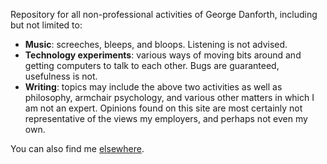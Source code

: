 Repository for all non-professional activities of George Danforth, including but not limited to:
- **Music**: screeches, bleeps, and bloops. Listening is not advised.
- **Technology experiments**: various ways of moving bits around and getting computers to talk to each other. Bugs are guaranteed, usefulness is not.
- **Writing**: topics may include the above two activities as well as philosophy, armchair psychology, and various other matters in which I am not an expert. Opinions found on this site are most certainly not representative of the views my employers, and perhaps not even my own.

You can also find me [elsewhere](/contact/).
